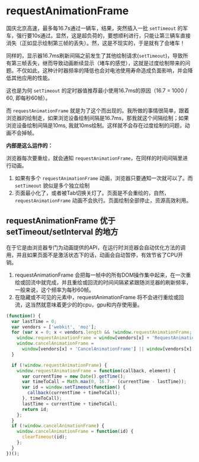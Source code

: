 # requestAnimationFrame

国庆北京高速，最多每16.7s通过一辆车，结果，突然插入一批 `setTimeout` 的军车，强行要10s通过。显然，这是超负荷的，要想顺利进行，只能让第三辆车直接消失（正如显示绘制第三帧的丢失）。然，这是不现实的，于是就有了会堵车！

同样的，显示器16.7ms刷新间隔之前发生了其他绘制请求(`setTimeout`)，导致所有第三帧丢失，继而导致动画断续显示（堵车的感觉），这就是过度绘制带来的问题。不仅如此，这种计时器频率的降低也会对电池使用寿命造成负面影响，并会降低其他应用的性能。

这也是为何 `setTimeout` 的定时器值推荐最小使用16.7ms的原因（16.7 = 1000 / 60, 即每秒60帧）。

而 `requestAnimationFrame` 就是为了这个而出现的。我所做的事情很简单，跟着浏览器的绘制走，如果浏览设备绘制间隔是16.7ms，那我就这个间隔绘制；如果浏览设备绘制间隔是10ms, 我就10ms绘制。这样就不会存在过度绘制的问题，动画不会掉帧。

**内部是这么运作的：**

浏览器每次要重绘，就会通知 `requestAnimationFrame`，在同样的时间间隔里进行动画。

1. 如果有多个 `requestAnimationFrame` 动画，浏览器只要通知一次就可以了。而 `setTimeout` 貌似是多个独立绘制
1. 页面最小化了，或者被Tab切换关灯了。页面是不会重绘的，自然， `requestAnimationFrame` 动画不会执行。页面绘制全部停止，资源高效利用。

## requestAnimationFrame 优于 setTimeout/setInterval 的地方

在于它是由浏览器专门为动画提供的API，在运行时浏览器会自动优化方法的调用，并且如果页面不是激活状态下的话，动画会自动暂停，有效节省了CPU开销。

1. requestAnimationFrame 会把每一帧中的所有DOM操作集中起来，在一次重绘或回流中就完成，并且重绘或回流的时间间隔紧紧跟随浏览器的刷新频率，一般来说，这个频率为每秒60帧。
1. 在隐藏或不可见的元素中，requestAnimationFrame 将不会进行重绘或回流，这当然就意味着更少的的cpu，gpu和内存使用量。

```javascript
(function() {
  var lastTime = 0;
  var vendors = ['webkit', 'moz'];
  for (var x = 0; x < vendors.length && !window.requestAnimationFrame; ++x) {
    window.requestAnimationFrame = window[vendors[x] + 'RequestAnimationFrame'];
    window.cancelAnimationFrame =
      window[vendors[x] + 'CancelAnimationFrame'] || window[vendors[x] + 'CancelRequestAnimationFrame']; // name has changed in Webkit
  }

  if (!window.requestAnimationFrame) {
    window.requestAnimationFrame = function(callback, element) {
      var currentTime = new Date().getTime();
      var timeToCall = Math.max(0, 16.7 - (currentTime - lastTime));
      var id = window.setTimeout(function() {
        callback(currentTime + timeToCall);
      }, timeToCall);
      lastTime = currentTime + timeToCall;
      return id;
    };
  }
  if (!window.cancelAnimationFrame) {
    window.cancelAnimationFrame = function(id) {
      clearTimeout(id);
    };
  }
})();
```